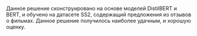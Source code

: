 Данное решение сконструировано на основе моделей DistilBERT и BERT, и обучено на датасете SS2, содержащий предложения из отзывов о фильмах. 
Данное решение получилось наиболее удачным, и хорошую оценку.

